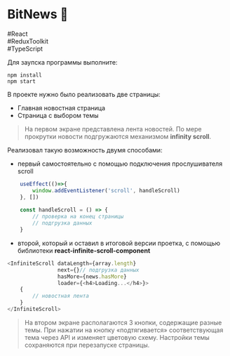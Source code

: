 # BitNews 📃
#React  
#ReduxToolkit  
#TypeScript


Для заупска программы выполните:
```
npm install
npm start
```

В проекте нужно было реализовать две страницы:
+ Главная новостная страница
+ Страница с выбором темы 

>На первом экране представлена лента новостей. По мере прокрутки новости подгружаются механизмом **infinity scroll**.

Реализовал такую возможность двумя способами: 
+ первый самостоятельно с помощью подключения прослушивателя scroll
```javascript
    useEffect(()=>{
        window.addEventListener('scroll', handleScroll)
    }, [])
    
    const handleScroll = () => {
        // проверка на конец страницы
        // подгрузка данных
    }
```

+ второй, который и оставил в итоговой версии проетка, с помощью библиотеки **react-infinite-scroll-component**

```javascript
<InfiniteScroll dataLength={array.length}
                next={}// подгрузка данных 
                hasMore={news.hasMore}
                loader={<h4>Loading...</h4>}>
    {
        // новостная лента
    }
</InfiniteScroll>
```

>На втором экране располагаются 3 кнопки, содержащие разные темы. При
нажатии на кнопку «подтягивается» соответствующая тема через API и
изменяет цветовую схему. Настройки темы сохраняются при
перезапуске страницы.



